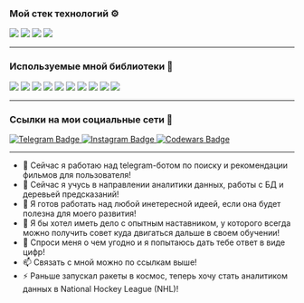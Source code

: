 ### Мой стек технологий ⚙️

<img src="https://img.shields.io/badge/Python-FFFFFF?style=for-the-badge&logo=Python&logoColor=FFFF00"> <img src="https://img.shields.io/badge/Jupyter-FFFFFF?style=for-the-badge&logo=Jupyter&logoColor=FF4500">  <img src="https://img.shields.io/badge/SQL-FFFFFF?style=for-the-badge&logo=SQLite&logoColor=00BFFF"> <img src="https://img.shields.io/badge/Oracle-FFFFFF?style=for-the-badge&logo=Oracle&logoColor=FF0000">
___
### Используемые мной библиотеки 📓

<img src="https://img.shields.io/badge/pandas-87CEEB?style=for-the-badge&logo=&logoColor=FFFF00"> <img src="https://img.shields.io/badge/matplotlib-87CEEB?style=for-the-badge&logo=&logoColor=FFFF00"> <img src="https://img.shields.io/badge/seaborn-87CEEB?style=for-the-badge&logo=&logoColor=FFFF00">  <img src="https://img.shields.io/badge/tree-87CEEB?style=for-the-badge&logo=&logoColor=FFFF00"> <img src="https://img.shields.io/badge/DecisionTreeClassifier-87CEEB?style=for-the-badge&logo=&logoColor=FFFF00"> <img src="https://img.shields.io/badge/GridSearchCV-87CEEB?style=for-the-badge&logo=&logoColor=FFFF00"> <img src="https://img.shields.io/badge/RandomizedSearchCV-87CEEB?style=for-the-badge&logo=&logoColor=FFFF00"> <img src="https://img.shields.io/badge/requests-87CEEB?style=for-the-badge&logo=&logoColor=FFFF00"> <img src="https://img.shields.io/badge/BeautifulSoup-87CEEB?style=for-the-badge&logo=&logoColor=FFFF00">  <img src="https://img.shields.io/badge/pyTelegramBotAPI-87CEEB?style=for-the-badge&logo=&logoColor=FFFF00">
___
### Ссылки на мои социальные сети 📲
<div>
<a href="https://t.me/vikpp"> 
 <img src="https://img.shields.io/badge/telegram-blue?style=for-the-badge&logo=Telegram&logoColor=white" alt="Telegram Badge"/> 
</a> 
<a href="https://instagram.com/p.vik_tor?igshid=YmMyMTA2M2Y=">
 <img src="https://img.shields.io/badge/Instagram-white?style=for-the-badge&logo=Instagram&logoColor=red" alt="Instagram Badge"/>
</a>
<a href="https://www.codewars.com/users/VitOsGG">
 <img src="https://img.shields.io/badge/Codewars-red?style=for-the-badge&logo=Codewars&logoColor=black" alt="Codewars Badge"/>
</a>

  
 ___






- 🔭 Сейчас я работаю над telegram-ботом по поиску и рекомендации фильмов для пользователя!
- 🌱 Сейчас я учусь в направлении аналитики данных, работы с БД и деревьей предсказаний!
- 👯 Я готов работать над любой инетересной идеей, если она будет полезна для моего развития!
- 🤔 Я бы хотел иметь дело с опытным наставником, у которого всегда можно получить совет куда двигаться дальше в своем обучении!
- 💬 Спроси меня о чем угодно и я попытаюсь дать тебе ответ в виде цифр!
- 📫 Связать с мной можно по ссылкам выше!
- ⚡ Раньше запускал ракеты в космос, теперь хочу стать аналитиком данных в National Hockey League (NHL)!
